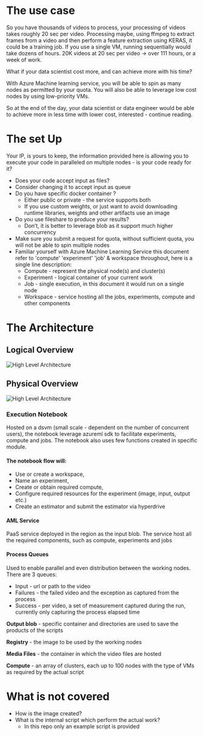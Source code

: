 # The use case
So you have thousands of videos to process, your processing of videos takes roughly 20 sec per video. Processing maybe, using ffmpeg to extract frames from a video and then perform a feature extraction using KERAS, it could be a training job. If you use a single VM, running sequentially would take dozens of hours.
20K videos at 20 sec per video -> over 111 hours, or a week of work.

What if your data scientist cost more, and can achieve more with his time?

With Azure Machine learning service, you will be able to spin as many nodes as permitted by your quota. You will also be able to leverage low cost nodes by using low-priority VMs. 

So at the end of the day, your data scientist or data engineer would be able to achieve more in less time with lower cost, interested - continue reading. 

# The set Up
Your IP, is yours to keep, the information provided here is allowing you to execute your code in paralleled on multiple nodes - is your code ready for it?
* Does your code accept input as files?
* Consider changing it to accept input as queue
* Do you have specific docker container ?
  * Either public or private - the service supports both
  * If you use custom weights, or just want to avoid downloading runtime libraries, weights and other artifacts use an image
* Do you use fileshare to produce your results?
  * Don’t, it is better to leverage blob as it support much higher concurrency 
* Make sure you submit a request for quota, without sufficient quota, you will not be able to spin multiple nodes
* Familiar yourself with Azure Machine Learning Service this document refer to 'compute' 'experiment' 'job' & workspace throughout, here is a single line description:
  * Compute - represent the physical node(s) and cluster(s)
  * Experiment - logical container of your current work
  * Job - single execution, in this document it would run on a single node
  * Workspace - service hosting all the jobs, experiments, compute and other components

# The Architecture

## Logical Overview

![High Level Architecture](https://user-images.githubusercontent.com/37622785/54086849-13350100-4356-11e9-961c-8922b8f373d6.jpg)

## Physical Overview

![High Level Architecture](https://user-images.githubusercontent.com/37622785/54086868-25af3a80-4356-11e9-9277-77d87d53c8c9.jpg)

### Execution Notebook
Hosted on a dsvm (small scale - dependent on the number of concurrent users), the notebook leverage azureml sdk to facilitate experiments, compute and jobs. The notebook also uses few functions created in specific module.
#### The notebook flow will: 
+ Use or create a workspace, 
+ Name an experiment, 
+ Create or obtain required compute,
+ Configure required resources for the experiment (image, input, output etc.)
+ Create an estimator and submit the estimator via hyperdrive 
#### AML Service
PaaS service deployed in the region as the input blob. The service host all the required components, such as compute, experiments and jobs

#### Process Queues
Used to enable parallel and even distribution between the working nodes.
There are 3 queues: 
+ Input - url or path to the video
+ Failures - the failed video and the exception as captured from the process
+ Success - per video, a set of measurement captured during the run, currently only capturing the process elapsed time

**Output blob** - specific container and directories are used to save the products of the scripts

**Registry** - the image to be used by the working nodes

**Media Files** - the container in which the video files are hosted

**Compute** - an array of clusters, each up to 100 nodes with the type of VMs as required by the actual script

# What is not covered
* How is the image created?
* What is the internal script which perform the actual work? 
	* In this repo only an example script is provided

